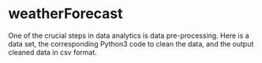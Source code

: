 # weatherForecast

One of the crucial steps in data analytics is data pre-processing.
Here is a data set, the corresponding Python3 code to clean the data, and the output cleaned data in csv format.
